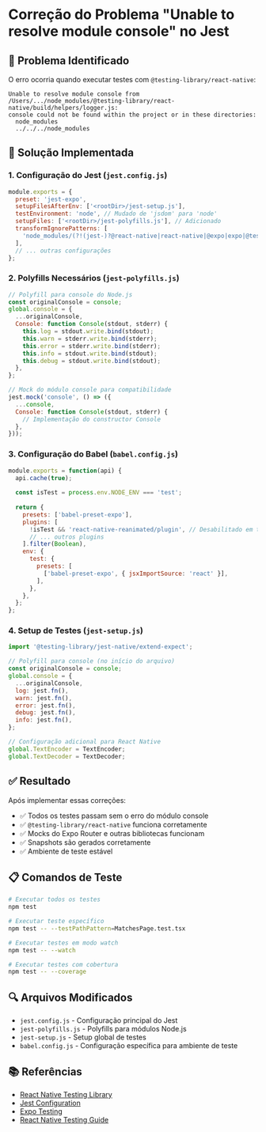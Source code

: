 # Correção do Problema "Unable to resolve module console" no Jest

## 🐛 Problema Identificado

O erro ocorria quando executar testes com `@testing-library/react-native`:

```
Unable to resolve module console from /Users/.../node_modules/@testing-library/react-native/build/helpers/logger.js: 
console could not be found within the project or in these directories:
  node_modules
  ../../../node_modules
```

## 🔧 Solução Implementada

### 1. **Configuração do Jest (`jest.config.js`)**

```javascript
module.exports = {
  preset: 'jest-expo',
  setupFilesAfterEnv: ['<rootDir>/jest-setup.js'],
  testEnvironment: 'node', // Mudado de 'jsdom' para 'node'
  setupFiles: ['<rootDir>/jest-polyfills.js'], // Adicionado
  transformIgnorePatterns: [
    'node_modules/(?!(jest-)?@react-native|react-native|@expo|expo|@testing-library|@babel)',
  ],
  // ... outras configurações
};
```

### 2. **Polyfills Necessários (`jest-polyfills.js`)**

```javascript
// Polyfill para console do Node.js
const originalConsole = console;
global.console = {
  ...originalConsole,
  Console: function Console(stdout, stderr) {
    this.log = stdout.write.bind(stdout);
    this.warn = stderr.write.bind(stderr);
    this.error = stderr.write.bind(stderr);
    this.info = stdout.write.bind(stdout);
    this.debug = stdout.write.bind(stdout);
  },
};

// Mock do módulo console para compatibilidade
jest.mock('console', () => ({
  ...console,
  Console: function Console(stdout, stderr) {
    // Implementação do constructor Console
  },
}));
```

### 3. **Configuração do Babel (`babel.config.js`)**

```javascript
module.exports = function(api) {
  api.cache(true);
  
  const isTest = process.env.NODE_ENV === 'test';
  
  return {
    presets: ['babel-preset-expo'],
    plugins: [
      !isTest && 'react-native-reanimated/plugin', // Desabilitado em testes
      // ... outros plugins
    ].filter(Boolean),
    env: {
      test: {
        presets: [
          ['babel-preset-expo', { jsxImportSource: 'react' }],
        ],
      },
    },
  };
};
```

### 4. **Setup de Testes (`jest-setup.js`)**

```javascript
import '@testing-library/jest-native/extend-expect';

// Polyfill para console (no início do arquivo)
const originalConsole = console;
global.console = {
  ...originalConsole,
  log: jest.fn(),
  warn: jest.fn(),
  error: jest.fn(),
  debug: jest.fn(),
  info: jest.fn(),
};

// Configuração adicional para React Native
global.TextEncoder = TextEncoder;
global.TextDecoder = TextDecoder;
```

## ✅ Resultado

Após implementar essas correções:

- ✅ Todos os testes passam sem o erro do módulo console
- ✅ `@testing-library/react-native` funciona corretamente
- ✅ Mocks do Expo Router e outras bibliotecas funcionam
- ✅ Snapshots são gerados corretamente
- ✅ Ambiente de teste estável

## 📋 Comandos de Teste

```bash
# Executar todos os testes
npm test

# Executar teste específico
npm test -- --testPathPattern=MatchesPage.test.tsx

# Executar testes em modo watch
npm test -- --watch

# Executar testes com cobertura
npm test -- --coverage
```

## 🔍 Arquivos Modificados

- `jest.config.js` - Configuração principal do Jest
- `jest-polyfills.js` - Polyfills para módulos Node.js
- `jest-setup.js` - Setup global de testes
- `babel.config.js` - Configuração específica para ambiente de teste

## 📚 Referências

- [React Native Testing Library](https://callstack.github.io/react-native-testing-library/)
- [Jest Configuration](https://jestjs.io/docs/configuration)
- [Expo Testing](https://docs.expo.dev/develop/unit-testing/)
- [React Native Testing Guide](https://reactnative.dev/docs/testing-overview) 
